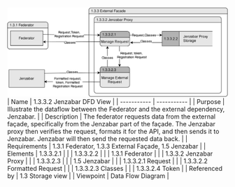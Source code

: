 ![1.3.3.2 Jenzabar DFD](TeamOneFiles/dataflowjenzabar.svg)
<br>
| Name | 1.3.3.2 Jenzabar DFD View |
| ----------- | ----------- |
| Purpose | Illustrate the dataflow between the Federator and the external dependency, Jenzabar. |
| Description | The federator requests data from the external façade, specifically from the Jenzabar part of the façade. The Jenzabar proxy then verifies the request, formats it for the API, and then sends it to Jenzabar. Jenzabar will then send the requested data back.  |
| Requirements | 1.3.1 Federator, 1.3.3 External Façade, 1.5 Jenzabar |
| Elements | 1.3.3.2.1 |
|  | 1.3.3.2.2 |
|  | 1.3.1 Federator |
|  | 1.3.3.2 Jenzabar Proxy |
|  | 1.3.3.2.3 |
|  | 1.5 Jenzabar |
|  | 1.3.3.2.1 Request |
|  | 1.3.3.2.2 Formatted Request |
|  | 1.3.3.2.3 Classes |
|  | 1.3.3.2.4 Token |
| Referenced by | 1.3 Storage view |
| Viewpoint | Data Flow Diagram |
